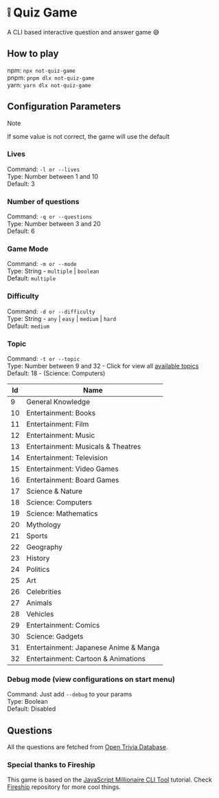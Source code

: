 # :grey_exclamation: Quiz Game

A CLI based interactive question and answer game :sweat_smile:

## How to play

npm: `npx not-quiz-game` \
pnpm: `pnpm dlx not-quiz-game` \
yarn: `yarn dlx not-quiz-game`

## Configuration Parameters

> [!NOTE]  
> If some value is not correct, the game will use the default

### Lives

Command: `-l or --lives`  \
Type: Number between 1 and 10  \
Default: 3

### Number of questions

Command: `-q or --questions` \
Type: Number between 3 and 20 \
Default: 6

### Game Mode

Command: `-m or --mode` \
Type: String - `multiple` | `boolean` \
Default: `multiple`

### Difficulty

Command: `-d or --difficulty`  \
Type: String - `any`  |  `easy`  |  `medium`  | `hard`  \
Default: `medium`

### Topic

Command: `-t or --topic`  \
Type: Number between 9 and 32 - Click for view all [available topics](https://opentdb.com/api_category.php)  \
Default: 18 - (Science: Computers)

| Id | Name                                  |
|----|---------------------------------------|
| 9  | General Knowledge                     |
| 10 | Entertainment: Books                  |
| 11 | Entertainment: Film                   |
| 12 | Entertainment: Music                  |
| 13 | Entertainment: Musicals & Theatres    |
| 14 | Entertainment: Television             |
| 15 | Entertainment: Video Games            |
| 16 | Entertainment: Board Games            |
| 17 | Science & Nature                      |
| 18 | Science: Computers                    |
| 19 | Science: Mathematics                  |
| 20 | Mythology                             |
| 21 | Sports                                |
| 22 | Geography                             |
| 23 | History                               |
| 24 | Politics                              |
| 25 | Art                                   |
| 26 | Celebrities                           |
| 27 | Animals                               |
| 28 | Vehicles                              |
| 29 | Entertainment: Comics                 |
| 30 | Science: Gadgets                      |
| 31 | Entertainment: Japanese Anime & Manga |
| 32 | Entertainment: Cartoon & Animations   |

### Debug mode (view configurations on start menu)

Command: Just add `--debug` to your params \
Type: Boolean \
Default: Disabled

## Questions

All the questions are fetched from [Open Trivia Database](https://opentdb.com/).

### Special thanks to Fireship

This game is based on the [JavaScript Millionaire CLI Tool](https://github.com/fireship-io/javascript-millionaire) tutorial. Check [Fireship](https://github.com/fireship-io) repository for more cool things.
